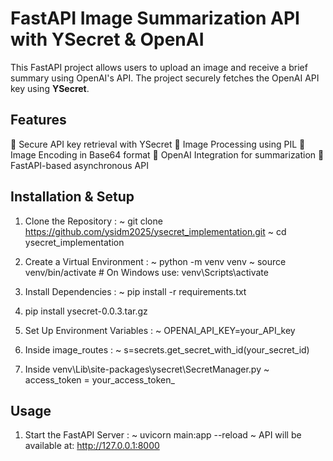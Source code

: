 # FastAPI Image Summarization API with YSecret & OpenAI

This FastAPI project allows users to upload an image and receive a brief summary using OpenAI's API. The project securely fetches the OpenAI API key using **YSecret**.

## Features

🌟 Secure API key retrieval with YSecret
🌟 Image Processing using PIL
🌟 Image Encoding in Base64 format
🌟 OpenAI Integration for summarization
🌟 FastAPI-based asynchronous API

## Installation & Setup

1. Clone the Repository : 
   ~ git clone https://github.com/ysidm2025/ysecret_implementation.git
   ~ cd ysecret_implementation

2. Create a Virtual Environment :
   ~ python -m venv venv
   ~ source venv/bin/activate  # On Windows use: venv\Scripts\activate

3. Install Dependencies :
   ~ pip install -r requirements.txt

4. pip install ysecret-0.0.3.tar.gz
  
5. Set Up Environment Variables :
   ~ OPENAI_API_KEY=your_API_key

6. Inside image_routes :
   ~ s=secrets.get_secret_with_id(your_secret_id)

7. Inside venv\Lib\site-packages\ysecret\SecretManager.py
   ~ access_token = your_access_token_

## Usage

1. Start the FastAPI Server :
   ~ uvicorn main:app --reload
   ~ API will be available at: http://127.0.0.1:8000




